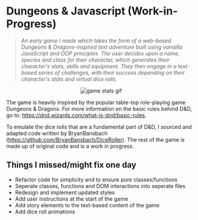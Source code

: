 # Dungeons & Javascript (Work-in-Progress)

> _An early game I made which takes the form of a web-based Dungeons & Dragons-inspired text adventure built using vanailla JavaScript and OOP principles. The user decides upon a name, species and class for their character, which generates their character's stats, skills and equipment. They then engage in a text-based series of challenges, with their success depending on their character's stats and virtual dice rolls._<br>

<p align="center">
  <img src="./dungeons-and-js-gif.gif" alt="game stats gif">
</p>

The game is heavily inspired by the popular table-top role-playing game Dungeons & Dragons. For more information on the basic rules behind D&D, go to: https://dnd.wizards.com/what-is-dnd/basic-rules.

To emulate the dice rolls that are a fundamental part of D&D, I sourced and adapted code written by BryanBansbach (https://github.com/BryanBansbach/DiceRoller). The rest of the game is made up of original code and is a work in progress.

## Things I missed/might fix one day

- Refactor code for simplicity and to ensure pure classes/functions
- Seperate classes, functions and DOM interactions into seperate files
- Redesign and implement updated styles
- Add user instructions at the start of the game
- Add story elements to the text-based content of the game
- Add dice roll animations
